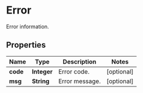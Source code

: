 

# Error

Error information.
## Properties

Name | Type | Description | Notes
------------ | ------------- | ------------- | -------------
**code** | **Integer** | Error code. |  [optional]
**msg** | **String** | Error message. |  [optional]



